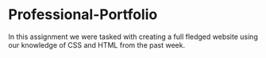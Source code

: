 # Professional-Portfolio

In this assignment we were tasked with creating a full fledged website using our knowledge of CSS and HTML from the past week. 

